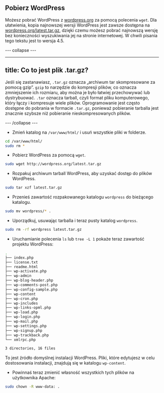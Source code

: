 ## Pobierz WordPress

Możesz pobrać WordPress z [wordpress.org](http://wordpress.org/) za pomocą polecenia `wget`. Dla ułatwienia, kopia najnowszej wersji WordPress jest zawsze dostępna na [wordpress.org/latest.tar.gz](https://wordpress.org/latest.tar.gz), dzięki czemu możesz pobrać najnowszą wersję bez konieczności wyszukiwania jej na stronie internetowej. W chwili pisania tego tekstu jest to wersja 4.5.

--- collapse ---

---
title: Co to jest plik .tar.gz?
---

Jeśli się zastanawiasz, `.tar.gz` oznacza „archiwum tar skompresowane za pomocą gzip”. `gzip` to narzędzie do kompresji plików, co oznacza zmniejszenie ich rozmiaru, aby można je było łatwiej przechowywać lub dystrybuować. `.tar` oznacza tarball, czyli format pliku komputerowego, który łączy i kompresuje wiele plików. Oprogramowanie jest często dostępne do pobrania w formacie `.tar.gz`, ponieważ pobieranie tarballa jest znacznie szybsze niż pobieranie nieskompresowanych plików.

--- /collapse ---

+ Zmień katalog na `/var/www/html/` i usuń wszystkie pliki w folderze.

```bash
cd /var/www/html/
sudo rm *
```

+ Pobierz WordPress za pomocą `wget`.

```bash
sudo wget http://wordpress.org/latest.tar.gz
```

+ Rozpakuj archiwum tarball WordPress, aby uzyskać dostęp do plików WordPress.

```bash
sudo tar xzf latest.tar.gz
```

+ Przenieś zawartość rozpakowanego katalogu `wordpress` do bieżącego katalogu.

```bash
sudo mv wordpress/* .
```

+ Uporządkuj, usuwając tarballa i teraz pusty katalog `wordpress`.

```bash
sudo rm -rf wordpress latest.tar.gz
```

- Uruchamianie polecenia `ls` lub `tree -L 1` pokaże teraz zawartość projektu WordPress:

```bash
.
├── index.php
├── license.txt
├── readme.html
├── wp-activate.php
├── wp-admin
├── wp-blog-header.php
├── wp-comments-post.php
├── wp-config-sample.php
├── wp-content
├── wp-cron.php
├── wp-includes
├── wp-links-opml.php
├── wp-load.php
├── wp-login.php
├── wp-mail.php
├── wp-settings.php
├── wp-signup.php
├── wp-trackback.php
└── xmlrpc.php

3 directories, 16 files
```

To jest źródło domyślnej instalacji WordPress. Pliki, które edytujesz w celu dostosowania instalacji, znajdują się w katalogu `wp-content`.

+ Powinnaś teraz zmienić własność wszystkich tych plików na użytkownika Apache:

```bash
sudo chown -R www-data: .
```
